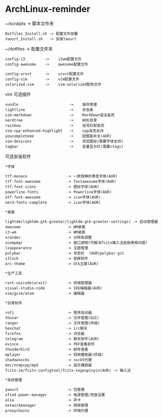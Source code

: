 # ArchLinux-reminder

 ~/scraipts -> 脚本文件夹 

    Dotfiles_Install.sh -> 配置文件部署
	Yaourt_Install.sh   -> 安装Yaourt
 
 ~/dotfiles -> 配置文件夹 

   	config-i3         ->    i3wm配置文件  
	config-awesome    ->    awesome配置文件

	config-urxvt      ->    urxvt配置文件
	config-vim        ->    vim配置文件  
	solarized.vim     ->    vim-solarized配色文件  
 	
vim 可选插件 

	vundle           			 ->    插件管理
    lightline        			 ->    状态条  
    vim-markdown    			 ->    MarkDown语法高亮  
	nerdtree         			 ->    树形目录
	rainbow                      ->    括号匹配高亮
	vim-cpp-enhanced-highlight   ->    cpp高亮支持
	youcompleteme     			 ->    超智能补全(AUR)
	vim-devicons     			 ->    添加图标(需要字体支持)
	tagbar            			 ->    变量显示栏(需要ctags)

可选安装软件 

	*字体
	
	ttf-monaco                  -> 一款很棒的等宽字体(AUR)
	ttf-font-awesome            -> fontawesome字体(AUR)
	ttf-font-icons              -> 图标字体(AUR)
	powerline-fonts             -> Powerline字体(AUR)
	otf-font-awesome            -> icon字体(AUR)
	nerd-fonts-complete         -> icon字体(AUR)
	
	*桌面
	
	lightdm(lightdm-gtk-greeter/lightdm-gtk-greeter-settings) -> 启动管理器
	awesome 					-> WM桌面
	i3-wm 						-> WM桌面
	xrander 					-> 分辨率调整
	xcompmgr 					-> 窗口透明(可解决fcitx输入法皮肤黑框问题)
    lxappearance                -> 主题管理
	polybar 					-> 状态栏	(AUR)polybar-git    
	i3lock                      -> 锁屏软件
	arc-theme 					-> Gtk主题(AUR)
	
	*生产工具
	
	rxvt-unicode(urxvt)         -> 终端管理器
	visual-studio-code          -> IDE编辑器(AUR)
	vim/gvim/atom               -> 编辑器
	
	*日常软件
	
	rofi 						-> 程序启动器  
	thunar                      -> 文件管理(GUI)
	ranger                      -> 文件管理(终端)
	hexchat 					-> irc聊天
	firefox 					-> 浏览器
	telegram 					-> 聊天软件(AUR)
	evince                      -> PDF查看软件
	thunderbird                 -> 邮件查看
	mplayer                     -> 视频播放器(终端)
	shadowsocks                 -> sock5代理
	moc/ncmpcpp/mpd				-> 音乐播放器 
	fcitx-im/fcitx-configtool/fcitx-sogoupinyin(AUR) -> 输入法

	*系统管理

	yaourt                      -> 包管理
    xfce4-power-manager         -> 电源管理/亮度设置
	alsa 						-> 声卡
	networkmanager 				-> 网络管理
	proxychains                 -> 终端代理

